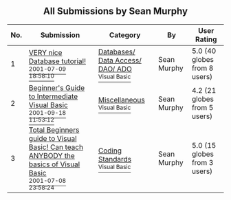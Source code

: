 ﻿<div align="center">

## All Submissions by Sean Murphy

</div>

No.  | Submission | Category | By   | User Rating
---- | ---------- | -------- | ---- | -----------
1 | [VERY nice Database tutorial\!<br /><sup>2001-07-09 18:58:10</sup>](https://github.com/Planet-Source-Code/sean-murphy-very-nice-database-tutorial__1-26359) | [Databases/ Data Access/ DAO/ ADO<br /><sup>Visual Basic</sup>](../ByCategory/databases-data-access-dao-ado__1-6.md) | Sean Murphy | 5.0 (40 globes from 8 users)
2 | [Beginner's Guide to Intermediate Visual Basic<br /><sup>2001-09-18 11:53:12</sup>](https://github.com/Planet-Source-Code/sean-murphy-beginner-s-guide-to-intermediate-visual-basic__1-27348) | [Miscellaneous<br /><sup>Visual Basic</sup>](../ByCategory/miscellaneous__1-1.md) | Sean Murphy | 4.2 (21 globes from 5 users)
3 | [Total Beginners guide to Visual Basic\! Can teach ANYBODY the basics of Visual Basic<br /><sup>2001-07-08 23:58:24</sup>](https://github.com/Planet-Source-Code/sean-murphy-total-beginners-guide-to-visual-basic-can-teach-anybody-the-basics-of-visual-b__1-26334) | [Coding Standards<br /><sup>Visual Basic</sup>](../ByCategory/coding-standards__1-43.md) | Sean Murphy | 5.0 (15 globes from 3 users)
